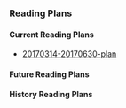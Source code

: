 ### Reading Plans

#### Current Reading Plans
- [20170314-20170630-plan](20170314-20170630-plan.md)

#### Future Reading Plans

#### History Reading Plans